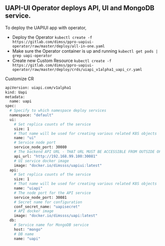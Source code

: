 ## UAPI-UI Operator deploys API, UI and MongoDB service. 

To deploy the UAPIUI app with operator, 
- Deploy the Operator `kubectl create -f https://gitlab.com/dimss/ppro-uapiui-operator/raw/master/deploy/all-in-one.yaml`
- Make sure the Operator container is up and running `kubectl get pods | grep uapi-operator`
- Create new Custom Resource `kubectl create -f https://gitlab.com/dimss/ppro-uapiui-operator/raw/master/deploy/crds/uiapi_v1alpha1_uapi_cr.yaml`

Customize CR
```bash
apiVersion: uiapi.com/v1alpha1
kind: Uapi
metadata:
  name: uapi
spec:
  # Specify to which namespace deploy services  
  namespace: "default"
  ui:
    # Set replica counts of the service 
    size: 1
    # That name will be used for creating various related K8S objects  
    name: "ui"
    # Service node port
    service_node_port: 30080
    # The backend API URL - THAT URL MUST BE ACCESSIBLE FROM OUTSIDE OF THE CLUSTER
    api_url: "http://192.168.99.100:30081"
    # UI service docker image 
    image: "docker.io/dimssss/uapiui:latest"
  api:
    # Set replica counts of the service
    size: 1
    # That name will be used for creating various related K8S objects 
    name: "uiapi"
    # The node port for the API service 
    service_node_port: 30081
    # Secret name for configuration 
    conf_secret_name: "uapisecret"
    # API docker image 
    image: "docker.io/dimssss/uapi:latest"
  db:
    # Service name for MongoDB service 
    host: "mongo"
    # DB name 
    name: "uapi"
```